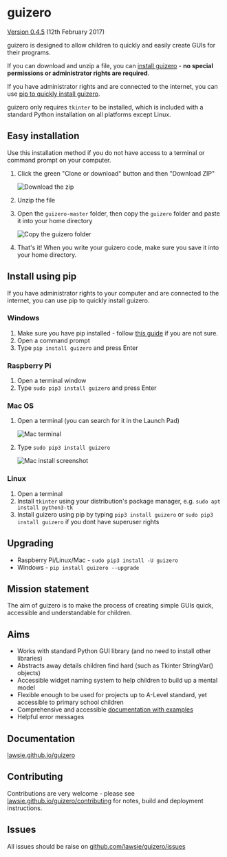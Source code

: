 # guizero

[Version 0.4.5](http://lawsie.github.io/guizero/changelog) (12th February 2017)

guizero is designed to allow children to quickly and easily create GUIs for their programs.

If you can download and unzip a file, you can [install guizero](#easy-installation) - **no special permissions or administrator rights are required**.

If you have administrator rights and are connected to the internet, you can use [pip to quickly install guizero](#install-using-pip).

guizero only requires `tkinter` to be installed, which is included with a standard Python installation on all platforms except Linux.

## Easy installation

Use this installation method if you do not have access to a terminal or command prompt on your computer.

1. Click the green "Clone or download" button and then "Download ZIP"

    ![Download the zip](docs-src/docs/images/download-zip.png)

2. Unzip the file

3. Open the `guizero-master` folder, then copy the `guizero` folder and paste it into your home directory

    ![Copy the guizero folder](docs-src/docs/images/copy-guizero.png)

4. That's it! When you write your guizero code, make sure you save it into your home directory.

## Install using pip

If you have administrator rights to your computer and are connected to the internet, you can use pip to quickly install guizero.

### Windows

1. Make sure you have pip installed - follow [this guide](https://projects.raspberrypi.org/en/projects/using-pip-on-windows) if you are not sure.
2. Open a command prompt
3. Type `pip install guizero` and press Enter

### Raspberry Pi

1. Open a terminal window
2. Type `sudo pip3 install guizero` and press Enter

### Mac OS
1. Open a terminal (you can search for it in the Launch Pad)

    ![Mac terminal](docs-src/docs/images/mac-terminal.png)

2. Type `sudo pip3 install guizero`

    ![Mac install screenshot](docs-src/docs/images/mac-install.png)

### Linux

1. Open a terminal
2. Install `tkinter` using your distribution's package manager, e.g. `sudo apt install python3-tk`
3. Install guizero using pip by typing `pip3 install guizero` or `sudo pip3 install guizero` if you dont have superuser rights

## Upgrading

- Raspberry Pi/Linux/Mac - `sudo pip3 install -U guizero`
- Windows - `pip install guizero --upgrade`

## Mission statement
The aim of guizero is to make the process of creating simple GUIs quick, accessible and understandable for children.

## Aims
* Works with standard Python GUI library (and no need to install other libraries)
* Abstracts away details children find hard (such as Tkinter StringVar() objects)
* Accessible widget naming system to help children to build up a mental model
* Flexible enough to be used for projects up to A-Level standard, yet accessible to primary school children
* Comprehensive and accessible [documentation with examples](https://lawsie.github.io/guizero)
* Helpful error messages

## Documentation

[lawsie.github.io/guizero](https://lawsie.github.io/guizero)

## Contributing

Contributions are very welcome - please see [lawsie.github.io/guizero/contributing](https://lawsie.github.io/guizero/contributing) for notes, build and deployment instructions.

## Issues

All issues should be raise on [github.com/lawsie/guizero/issues](https://github.com/lawsie/guizero/issues)
